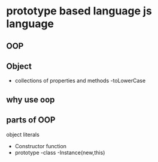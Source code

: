 # prototype based language js language

##  OOP
## Object
- collections of properties and methods
-toLowerCase

## why use oop

## parts of OOP
object literals
- Constructor function
- prototype
-class
-Instance(new,this)






